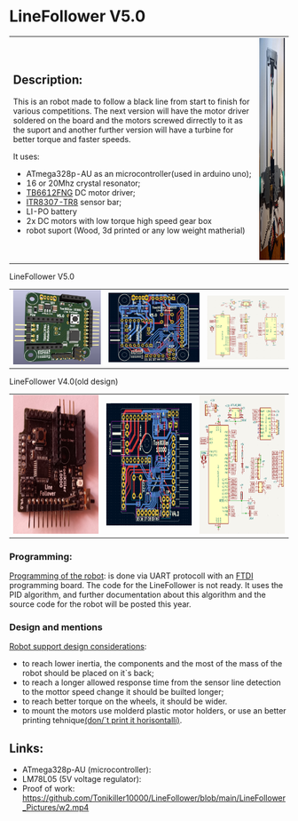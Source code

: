 # LineFollower V5.0

<table>
  <tr>
    <td>

## Description:
This is an robot made to follow a black line from start to finish for various competitions.
The next version will have the motor driver soldered on the board and the motors screwed dirrectly to it as the suport 
and another further version will have a turbine for better torque and faster speeds.

It uses:
- ATmega328p-AU as an microcontroller(used in arduino uno);
- 16 or 20Mhz crystal resonator;
- [TB6612FNG](https://github.com/Tonikiller10000/MotorDriver_1) DC motor driver;
- [ITR8307-TR8](https://github.com/Tonikiller10000/ITR8307-TR8_SensorBar) sensor bar;
- LI-PO battery
- 2x DC motors with low torque high speed gear box
- robot suport (Wood, 3d printed or any low weight matherial)
    </td>
    <td><img src="https://github.com/Tonikiller10000/LineFollower/blob/main/LineFollower_Pictures/w4.jpg" height = 400 width= 300 ></td>
  </tr>
</table>

<table>
  <tr>LineFollower V5.0</tr>
  <tr>
    <td><img src="https://github.com/Tonikiller10000/LineFollower/blob/main/LineFollower_Pictures/z3.png"></td>
    <td><img src="https://github.com/Tonikiller10000/LineFollower/blob/main/LineFollower_Pictures/z1.png"></td>
    <td><img src="https://github.com/Tonikiller10000/LineFollower/blob/main/LineFollower_Pictures/z2.png"></td>
  </tr>
</table>
<table>
  <tr>LineFollower V4.0(old design)</tr>
  <tr>
    <td><img src="https://github.com/Tonikiller10000/LineFollower/blob/main/LineFollower_Pictures/zz.jpg" height = 250 width= 250 ></td>
    <td><img src="https://github.com/Tonikiller10000/LineFollower/blob/main/LineFollower_Pictures/v41.png" height = 220 width= 250 ></td>
    <td><img src="https://github.com/Tonikiller10000/LineFollower/blob/main/LineFollower_Pictures/sch4.png" height = 250 width= 250 ></td>
  </tr>
</table>

### Programming:
[Programming of the robot](https://github.com/Tonikiller10000/LineFollower/blob/main/LineFollower_Pictures/w6.jpg): is done via UART protocoll with an [FTDI](https://github.com/Tonikiller10000/CH340G-FTDI-PROGRAMER) programming board. The code for the LineFollower is not ready. It uses the PID algorithm, and further documentation about this algorithm and the  source code for the robot will be posted this year.
 
### Design and mentions
[Robot support design considerations](https://github.com/Tonikiller10000/LineFollower/blob/main/LineFollower_Pictures/w3.png):
- to reach lower inertia, the components and the most of the mass of the robot should be placed on it\`s back;
- to reach a longer allowed response time from the sensor line detection to the mottor speed change it should be builted longer;
- to reach better torque on the wheels, it should be wider. 
- to mount the motors use molderd plastic motor holders, or use an better printing tehnique[(don/`t print it horisontalli)](https://github.com/Tonikiller10000/LineFollower/blob/main/LineFollower_Pictures/w1.jpg).

## Links: 
- ATmega328p-AU (microcontroller): 
- LM78L05 (5V voltage regulator):
- Proof of work: https://github.com/Tonikiller10000/LineFollower/blob/main/LineFollower_Pictures/w2.mp4



